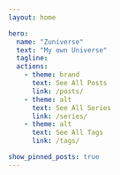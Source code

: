 ```yaml
---
layout: home

hero:
  name: "Zuniverse"
  text: "My own Universe"
  tagline:
  actions:
    - theme: brand
      text: See All Posts
      link: /posts/
    - theme: alt
      text: See All Series
      link: /series/
    - theme: alt
      text: See All Tags
      link: /tags/

show_pinned_posts: true
---
```


